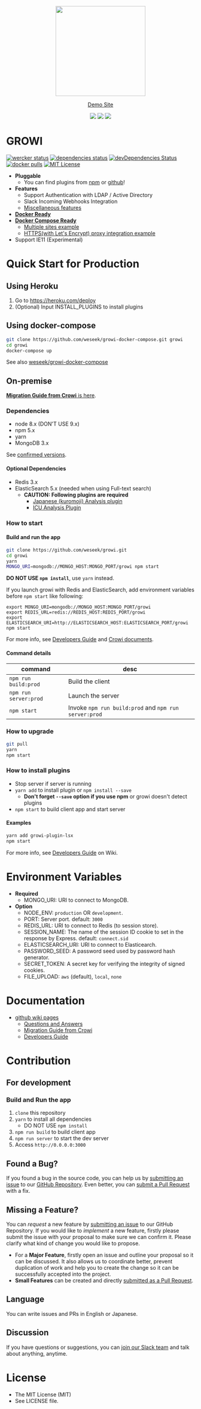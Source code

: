 <p align="center">
  <a href="https://growi.org">
    <img src="https://user-images.githubusercontent.com/1638767/38254268-d4476bbe-3793-11e8-964c-8865d690baff.png" width="240px">
  </a>
</p>

<p align="center">
  <a href="https://demo.growi.org">Demo Site</a>
</p>
<p align="center">
  <a href="https://github.com/weseek/crowi-plus/releases/latest"><img src="https://img.shields.io/github/release/weseek/crowi-plus.svg"></a>
  <a href="https://heroku.com/deploy"><img src="https://www.herokucdn.com/deploy/button.png"></a>
  <a href="https://growi-slackin.weseek.co.jp/"><img src="https://crowi-plus-slackin.weseek.co.jp/badge.svg"></a>
</p>

GROWI 
===========

[![wercker status](https://app.wercker.com/status/39cdc49d067d65c39cb35d52ceae6dc1/s/master "wercker status")](https://app.wercker.com/project/byKey/39cdc49d067d65c39cb35d52ceae6dc1)
[![dependencies status](https://david-dm.org/weseek/growi.svg)](https://david-dm.org/weseek/growi)
[![devDependencies Status](https://david-dm.org/weseek/growi/dev-status.svg)](https://david-dm.org/weseek/growi?type=dev)
[![docker pulls](https://img.shields.io/docker/pulls/weseek/growi.svg)](https://hub.docker.com/r/weseek/growi/)
[![MIT License](http://img.shields.io/badge/license-MIT-blue.svg?style=flat)](LICENSE)


* **Pluggable**
  * You can find plugins from [npm](https://www.npmjs.com/browse/keyword/growi-plugin) or [github](https://github.com/search?q=topic%3Agrowi-plugin)!
* **Features**
  * Support Authentication with LDAP / Active Directory 
  * Slack Incoming Webhooks Integration
  * [Miscellaneous features](https://github.com/weseek/growi/wiki/Additional-Features)
* **[Docker Ready][dockerhub]**
* **[Docker Compose Ready][docker-compose]**
  * [Multiple sites example](https://github.com/weseek/growi-docker-compose/tree/master/examples/multi-app)
  * [HTTPS(with Let's Encrypt) proxy integration example](https://github.com/weseek/growi-docker-compose/tree/master/examples/https-portal)
* Support IE11 (Experimental)

Quick Start for Production
===========================

Using Heroku
------------

1. Go to https://heroku.com/deploy
1. (Optional) Input INSTALL_PLUGINS to install plugins

Using docker-compose
---------------------

```bash
git clone https://github.com/weseek/growi-docker-compose.git growi
cd growi
docker-compose up
```

See also [weseek/growi-docker-compose][docker-compose]

On-premise
----------

[**Migration Guide from Crowi** is here](https://github.com/weseek/growi/wiki/Migration-Guide-from-Crowi).

### Dependencies

- node 8.x (DON'T USE 9.x)
- npm 5.x
- yarn
- MongoDB 3.x

See [confirmed versions](https://github.com/weseek/growi/wiki/Developers-Guide#versions-confirmed-to-work).

#### Optional Dependencies

- Redis 3.x
- ElasticSearch 5.x (needed when using Full-text search)
  - **CAUTION: Following plugins are required**
      - [Japanese (kuromoji) Analysis plugin](https://www.elastic.co/guide/en/elasticsearch/plugins/current/analysis-kuromoji.html)
      - [ICU Analysis Plugin](https://www.elastic.co/guide/en/elasticsearch/plugins/current/analysis-icu.html)

### How to start

#### Build and run the app

```bash
git clone https://github.com/weseek/growi.git
cd growi
yarn
MONGO_URI=mongodb://MONGO_HOST:MONGO_PORT/growi npm start
```

**DO NOT USE `npm install`**, use `yarn` instead.

If you launch growi with Redis and ElasticSearch, add environment variables before `npm start` like following:

```
export MONGO_URI=mongodb://MONGO_HOST:MONGO_PORT/growi
export REDIS_URL=redis://REDIS_HOST:REDIS_PORT/growi
export ELASTICSEARCH_URI=http://ELASTICSEARCH_HOST:ELASTICSEARCH_PORT/growi
npm start
```

For more info, see [Developers Guide](https://github.com/weseek/growi/wiki/Developers-Guide) and [Crowi documents](https://github.com/crowi/crowi/wiki/Install-and-Configuration#env-parameters).

#### Command details

|command|desc|
|--|--|
|`npm run build:prod`|Build the client|
|`npm run server:prod`|Launch the server|
|`npm start`|Invoke `npm run build:prod` and `npm run server:prod`|

### How to upgrade

```bash
git pull
yarn
npm start
```

### How to install plugins

* Stop server if server is running
* `yarn add` to install plugin or `npm install --save`
  * **Don't forget `--save` option if you use npm** or growi doesn't detect plugins
* `npm start` to build client app and start server

#### Examples

```bash
yarn add growi-plugin-lsx
npm start
```



For more info, see [Developers Guide](https://github.com/weseek/growi/wiki/Developers-Guide) on Wiki.


Environment Variables
======================

* **Required**
    * MONGO_URI: URI to connect to MongoDB.
* **Option**
    * NODE_ENV: `production` OR `development`.
    * PORT: Server port. default: `3000`
    * REDIS_URL: URI to connect to Redis (to session store).
    * SESSION_NAME: The name of the session ID cookie to set in the response by Express. default: `connect.sid`
    * ELASTICSEARCH_URI: URI to connect to Elasticearch.
    * PASSWORD_SEED: A password seed used by password hash generator.
    * SECRET_TOKEN: A secret key for verifying the integrity of signed cookies.
    * FILE_UPLOAD: `aws` (default), `local`, `none`


Documentation
==============

* [github wiki pages](https://github.com/weseek/growi/wiki)
  * [Questions and Answers](https://github.com/weseek/growi/wiki/Questions-and-Answers)
  * [Migration Guide from Crowi](https://github.com/weseek/growi/wiki/Migration-Guide-from-Crowi)
  * [Developers Guide](https://github.com/weseek/growi/wiki/Developers-Guide)

Contribution
============

For development
-------------

### Build and Run the app

1. `clone` this repository
1. `yarn` to install all dependencies
    * DO NOT USE `npm install`
1. `npm run build` to build client app
1. `npm run server` to start the dev server
1. Access `http://0.0.0.0:3000`

Found a Bug?
-------------

If you found a bug in the source code, you can help us by
[submitting an issue][issues] to our [GitHub Repository][growi]. Even better, you can
[submit a Pull Request][pulls] with a fix.

Missing a Feature?
-------------------

You can *request* a new feature by [submitting an issue][issues] to our GitHub
Repository. If you would like to *implement* a new feature, firstly please submit the issue with your proposal to make sure we can confirm it. Please clarify what kind of change you would like to propose.

* For a **Major Feature**, firstly open an issue and outline your proposal so it can be discussed. 
It also allows us to coordinate better, prevent duplication of work and help you to create the change so it can be successfully accepted into the project.
* **Small Features** can be created and directly [submitted as a Pull Request][pulls].

Language
---------

You can write issues and PRs in English or Japanese.

Discussion
-----------

If you have questions or suggestions, you can [join our Slack team](https://growi-slackin.weseek.co.jp/) and talk about anything, anytime.


License
=======

* The MIT License (MIT)
* See LICENSE file.


[crowi]: https://github.com/crowi/crowi
[growi]: https://github.com/weseek/growi
[issues]: https://github.com/weseek/growi/issues
[pulls]: https://github.com/weseek/growi/pulls
[dockerhub]: https://hub.docker.com/r/weseek/growi
[docker-compose]: https://github.com/weseek/growi-docker-compose
